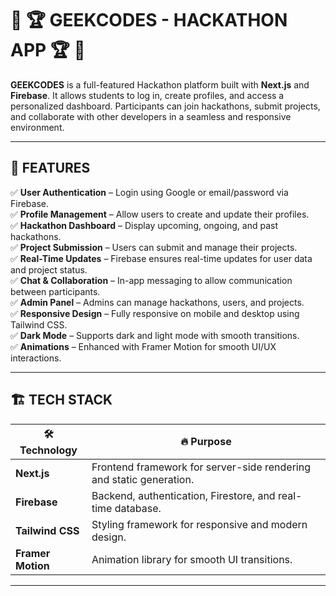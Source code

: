 # 🚀 🏆 **GEEKCODES - HACKATHON APP** 🏆 🚀  

**GEEKCODES** is a full-featured Hackathon platform built with **Next.js** and **Firebase**. It allows students to log in, create profiles, and access a personalized dashboard. Participants can join hackathons, submit projects, and collaborate with other developers in a seamless and responsive environment.  

---

## 🎯 **FEATURES**  
✅ **User Authentication** – Login using Google or email/password via Firebase.  
✅ **Profile Management** – Allow users to create and update their profiles.  
✅ **Hackathon Dashboard** – Display upcoming, ongoing, and past hackathons.  
✅ **Project Submission** – Users can submit and manage their projects.  
✅ **Real-Time Updates** – Firebase ensures real-time updates for user data and project status.  
✅ **Chat & Collaboration** – In-app messaging to allow communication between participants.  
✅ **Admin Panel** – Admins can manage hackathons, users, and projects.  
✅ **Responsive Design** – Fully responsive on mobile and desktop using Tailwind CSS.  
✅ **Dark Mode** – Supports dark and light mode with smooth transitions.  
✅ **Animations** – Enhanced with Framer Motion for smooth UI/UX interactions.  

---

## 🏗️ **TECH STACK**  
| 🛠️ Technology | 🔥 Purpose |  
|--------------|-----------|  
| **Next.js** | Frontend framework for server-side rendering and static generation. |  
| **Firebase** | Backend, authentication, Firestore, and real-time database. |  
| **Tailwind CSS** | Styling framework for responsive and modern design. |  
| **Framer Motion** | Animation library for smooth UI transitions. |  

---


